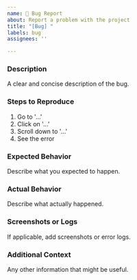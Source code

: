 ```yaml
---
name: 🐛 Bug Report
about: Report a problem with the project
title: "[Bug] "
labels: bug
assignees: ''

---
```


### **Description**
A clear and concise description of the bug.

### **Steps to Reproduce**
1. Go to '...'
2. Click on '...'
3. Scroll down to '...'
4. See the error

### **Expected Behavior**
Describe what you expected to happen.

### **Actual Behavior**
Describe what actually happened.

### **Screenshots or Logs**
If applicable, add screenshots or error logs.

### **Additional Context**
Any other information that might be useful.
